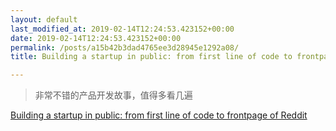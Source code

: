 ```yaml
---
layout: default
last_modified_at: 2019-02-14T12:24:53.423152+00:00
date: 2019-02-14T12:24:53.423152+00:00
permalink: /posts/a15b42b3dad4765ee3d28945e1292a08/
title: Building a startup in public: from first line of code to frontpage of Reddit

---
```


> 非常不错的产品开发故事，值得多看几遍

[Building a startup in public: from first line of code to frontpage of Reddit](https://levels.io/hoodmaps/)

